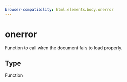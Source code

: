 ```yaml
---
browser-compatibility: html.elements.body.onerror
---
```


# onerror

Function to call when the document fails to load properly.

## Type

Function

